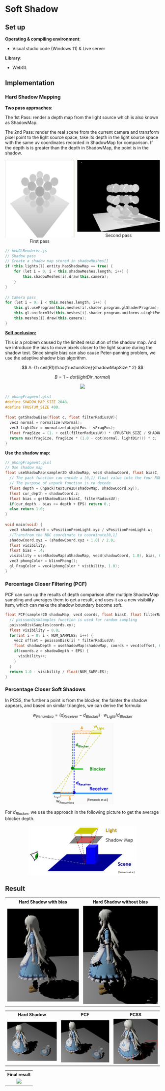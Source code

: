 # Soft Shadow

## Set up

**Operating & compiling environment**:

* Visual studio code (Windows 11) & Live server

**Library**:

* WebGL

## Implementation

### Hard Shadow Mapping

**Two pass approaches:** 

The 1st Pass: render a depth map from the light source which is also known as ShadowMap.

The 2nd Pass: render the real scene from the current camera and transform pixel point to the light source space, take its depth in the light source space with the same uv coordinates recorded in ShadowMap for comparison. If the depth is is greater than the depth in ShadowMap, the point is in the shadow.

<div style="display: flex; justify-content: center; gap: 10px;">
  <div>
    <img src="image\principle\first pass.jpg" width="250" />
    <div align="center">First pass</div>
  </div>
  <div>
    <img src="image\principle\second pass.jpg" width="300" />
    <div align="center">Second pass</div>
  </div>
</div>



```c++
// WebGLRenderer.js
// Shadow pass
// Create a shadow map stored in shadowMeshes[]
if (this.lights[l].entity.hasShadowMap == true) {
    for (let i = 0; i < this.shadowMeshes.length; i++) {
        this.shadowMeshes[i].draw(this.camera);
    }
}

// Camera pass
for (let i = 0; i < this.meshes.length; i++) {
    this.gl.useProgram(this.meshes[i].shader.program.glShaderProgram);
    this.gl.uniform3fv(this.meshes[i].shader.program.uniforms.uLightPos, this.lights[l].entity.lightPos);
    this.meshes[i].draw(this.camera);
}
```

[**Self occlusion:** ](https://digitalrune.github.io/DigitalRune-Documentation/html/3f4d959e-9c98-4a97-8d85-7a73c26145d7.htm)

This is a problem caused by the limited resolution of the shadow map. And we introduce the bias to move pixels closer to the light source during the shadow test. Since simple bias can also cause Peter-panning problem, we use the adaptive shadow bias algorithm.


$$
A=(1+ceil(R))\frac{frustumSize}{shadowMapSize * 2}
$$

$$
B = 1-dot(lightDir,normal)
$$

<p align="center">   <img src="https://latex.codecogs.com/svg.image?DepthBias=C_%7Bdepth%7D*A*B"/> </p>


```c++
// phongFragment.glsl
#define SHADOW_MAP_SIZE 2048.
#define FRUSTUM_SIZE 400.

float getShadowBias(float c, float filterRadiusUV){
  vec3 normal = normalize(vNormal);
  vec3 lightDir = normalize(uLightPos - vFragPos);
  float fragSize = (1. + ceil(filterRadiusUV)) * (FRUSTUM_SIZE / SHADOW_MAP_SIZE / 2.);
  return max(fragSize, fragSize * (1.0 - dot(normal, lightDir))) * c;
}
```

**Use the shadow map:**

```c++
// phongFragment.glsl
// Use shadow map
float useShadowMap(sampler2D shadowMap, vec4 shadowCoord, float biasC, float filterRadiusUV){
  // The pack function can encode a [0,1) float value into the four RGBA channels.
  // The purpose of unpack function is to decode
  float depth = unpack(texture2D(shadowMap, shadowCoord.xy));
  float cur_depth = shadowCoord.z;
  float bias = getShadowBias(biasC, filterRadiusUV);
  if(cur_depth - bias >= depth + EPS) return 0.;
  else return 1.0;
}

void main(void) {
  vec3 shadowCoord = vPositionFromLight.xyz / vPositionFromLight.w;
  //Transfrom the NDC coordinate to coordinate[0,1]
  shadowCoord.xyz = (shadowCoord.xyz + 1.0) / 2.0;
  float visibility;
  float bias = .4;
  visibility = useShadowMap(uShadowMap, vec4(shadowCoord, 1.0), bias, 0.);
  vec3 phongColor = blinnPhong();
  gl_FragColor = vec4(phongColor * visibility, 1.0);
}
```

### Percentage Closer Filtering (PCF)

PCF can sum up the results of depth comparison after multiple ShadowMap sampling and averages them to get a result, and uses it as a new visibility item, which can make the shadow boundary become soft.

```c++
float PCF(sampler2D shadowMap, vec4 coords, float biasC, float filterRadiusUV) {
  // poissonDiskSamples function is used for random sampling
  poissonDiskSamples(coords.xy);
  float visibility = 0.0;
  for(int i = 0; i < NUM_SAMPLES; i++) {
    vec2 offset = poissonDisk[i] * filterRadiusUV;
    float shadowDepth = useShadowMap(shadowMap, coords + vec4(offset, 0., 0.), biasC, filterRadiusUV);
    if(coords.z > shadowDepth + EPS) {
      visibility++;
    }
  }
  return 1.0 - visibility / float(NUM_SAMPLES);
}
```

### Percentage Closer Soft Shadows

In PCSS, the further a point is from the blocker, the fainter the shadow appears, and based on similar triangles, we can derive the formula:



$$
w_{Penumbra} = (d_{Receiver}-d_{Blocker}) \cdot w_{Light} / d_{Blocker}
$$

<div align=center>
    <img src="image\principle\PCSS.jpg" width="200" />
</div>    


For $d_{Blocker}$, we use the approach in the following picture to get the average blocker depth.

<div align=center>
    <img src="image\principle\Blocker depth.jpg" width="350" />
</div>    



## Result

<table>
    <tr>
        <th colspan="1">Hard Shadow with bias</th>
        <th colspan="1">Hard Shadow without bias</th>
    </tr>
    <tr>
        <td ><center><img src="image/result/Hard shadow with bias.jpg"  style="zoom:120%;"></center></td>
        <td ><center><img src="image/result/Hard shadow without bias.jpg"></center></td>
    </tr>


<table>
    <tr>
        <th colspan="1">Hard Shadow</th>
        <th colspan="1">PCF</th>
        <th colspan="1">PCSS</th>
    </tr>
    <tr>
        <td ><center><img src="image/result/Hard shadow.jpg" style="zoom:105%;"></center></td>
        <td ><center><img src="image/result/PCF with 50 samples.jpg"></center></td>
        <td ><center><img src="image/result/PCSS.jpg" style="zoom:90%;"</center></td>
    </tr>

<table>
    <tr>
        <th colspan="1">Final result</th>
    </tr>
    <tr>
        <td ><center><img src="image/result/Final result.gif"></center></td>
    </tr>